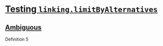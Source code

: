 # [Testing `linking.limitByAlternatives`](#testing-linkinglimitbyalternatives)

## [Ambiguous](#ambiguous)

Definition 5
